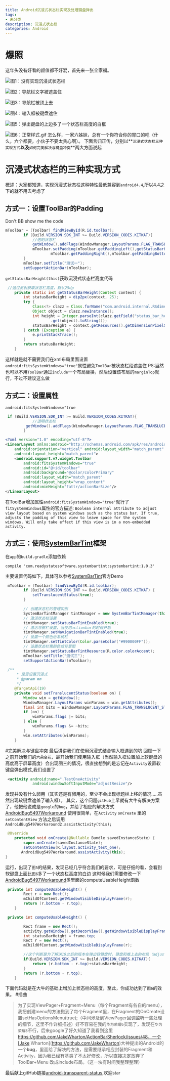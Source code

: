 ```yaml
---
title: Android沉浸式状态栏实现及处理键盘弹出
tags: 
- 未分类
description: 沉浸式状态栏
categories: Android
---
```

# 爆照
这年头没有好看的颜值都不好混，首先来一张全家福。

![图1：没有实现沉浸式状态栏](http://upload-images.jianshu.io/upload_images/1263922-5b65323defb18423.jpeg?imageMogr2/auto-orient/strip%7CimageView2/2/w/100)

![图2：导航栏文字被遮盖住](http://upload-images.jianshu.io/upload_images/1263922-3abc7e7dc702321d.png?imageMogr2/auto-orient/strip%7CimageView2/2/w/100)

![图3：导航栏被顶上去](http://upload-images.jianshu.io/upload_images/1263922-4f1cac50120dc437.gif?imageMogr2/auto-orient/strip)

  
![图4：输入框被键盘遮住](http://upload-images.jianshu.io/upload_images/1263922-9f126d28be83f0ab.gif?imageMogr2/auto-orient/strip)
  
![图5：弹出键盘的上边多了一个状态栏高度的白框](http://upload-images.jianshu.io/upload_images/1263922-3831263e32539fa4.gif?imageMogr2/auto-orient/strip)

![图6：正常样式.gif](http://upload-images.jianshu.io/upload_images/1263922-e3d2fe88329d8c78.gif?imageMogr2/auto-orient/strip)
怎么样，一家六姊妹，总有一个你符合你的胃口的吧（什么，六个都要，小伙子不要太贪心啊）。
下面言归正传，分别以**`沉浸式状态栏三种实现方式`**以及**`如何完美解决与键盘冲突`**两大方面说起
# 沉浸式状态栏的三种实现方式
概述：大家都知道，实现沉浸式状态栏这种特性最低兼容到`android4.4`,所以4.4之下的就不用去考虑了
## 方式一：设置ToolBar的Padding
Don't BB show me the code
```java
mToolbar = (Toolbar) findViewById(R.id.toolbar);
        if (Build.VERSION.SDK_INT >= Build.VERSION_CODES.KITKAT){
            //透明状态栏
            getWindow().addFlags(WindowManager.LayoutParams.FLAG_TRANSLUCENT_STATUS);
            mToolbar.setPadding(mToolbar.getPaddingLeft(),getStatusBarHeight(this),
                    mToolbar.getPaddingRight(),mToolbar.getPaddingBottom());
        }
        mToolbar.setTitle("测试一");
        setSupportActionBar(mToolbar);
```
`getStatusBarHeight(this)`获取沉浸式状态栏高度代码
```java
 //通过反射获取状态栏高度，默认25dp
    private static int getStatusBarHeight(Context context) {
        int statusBarHeight = dip2px(context, 25);
        try {
            Class<?> clazz = Class.forName("com.android.internal.R$dimen");
            Object object = clazz.newInstance();
            int height = Integer.parseInt(clazz.getField("status_bar_height")
                    .get(object).toString());
            statusBarHeight = context.getResources().getDimensionPixelSize(height);
        } catch (Exception e) {
            e.printStackTrace();
        }
        return statusBarHeight;
    }
```
这样就是就不需要我们在xml布局里面设置`android:fitsSystemWindows="true"`属性避免`ToolBar`被状态栏给遮盖住
PS:当然也可以不用`ToolBar`通过`include`一个布局替换，然后设置该布局的`marginTop`就行，不过不建议这么做
## 方式二：设置属性
`android:fitsSystemWindows="true`
```java
 if (Build.VERSION.SDK_INT >= Build.VERSION_CODES.KITKAT){
            //透明状态栏
         getWindow().addFlags(WindowManager.LayoutParams.FLAG_TRANSLUCENT_STATUS);
        }
```
```xml
<?xml version="1.0" encoding="utf-8"?>
<LinearLayout xmlns:android="http://schemas.android.com/apk/res/android"
    android:orientation="vertical" android:layout_width="match_parent"
    android:layout_height="match_parent">
    <android.support.v7.widget.Toolbar
        android:fitsSystemWindows="true"
        android:id="@+id/toolbar"
        android:background="@color/colorPrimary"
        android:layout_width="match_parent"
        android:layout_height="wrap_content"
        android:minHeight="?attr/actionBarSize"/>
</LinearLayout>
```
在ToolBar增加属性`android:fitsSystemWindows="true"`就行了
`fitSystemWindows`属性的官方描述:
`Boolean internal attribute to adjust view layout based on system windows such as the status bar. If true, adjusts the padding of this view to leave space for the system windows. Will only take effect if this view is in a non-embedded activity.`
## 方式三：使用[SystemBarTint](https://github.com/jgilfelt/SystemBarTint)框架
在`app`的`build.gradle`添加依赖
```
compile 'com.readystatesoftware.systembartint:systembartint:1.0.3'
```
主要设置代码如下，具体可以参考[SystemBarTint](https://github.com/jgilfelt/SystemBarTint)官方Demo
```java
 mToolbar = (Toolbar) findViewById(R.id.toolbar);
        if (Build.VERSION.SDK_INT >= Build.VERSION_CODES.KITKAT) {
            setTranslucentStatus(true);
        }

        // 创建状态栏的管理实例
        SystemBarTintManager tintManager = new SystemBarTintManager(this);
        // 激活状态栏设置
        tintManager.setStatusBarTintEnabled(true);
        // 激活导航栏设置，当使用actionbar的时候开启
        tintManager.setNavigationBarTintEnabled(true);
        // 设置一个颜色给系统栏
        tintManager.setTintColor(Color.parseColor("#990000FF"));
        // 设置状态栏需颜色或背景图
        tintManager.setStatusBarTintResource(R.color.colorAccent);
        mToolbar.setTitle("测试三");
        setSupportActionBar(mToolbar);
```
```java
 /**
     * 是否设置沉浸式
     * @param on
     */
    @TargetApi(19)
    private void setTranslucentStatus(boolean on) {
        Window win = getWindow();
        WindowManager.LayoutParams winParams = win.getAttributes();
        final int bits = WindowManager.LayoutParams.FLAG_TRANSLUCENT_STATUS;
        if (on) {
            winParams.flags |= bits;
        } else {
            winParams.flags &= ~bits;
        }
        win.setAttributes(winParams);
    }
```
#完美解决与键盘冲突
最后讲讲我们在使用沉浸式结合输入框遇到的坑
回顾一下之前开始我们的`六朵金花`，最开始我们使用输入框（当然输入框位置加上软键盘的高度高于屏幕高度）会出现图三的情况，很直接想到的是忘记在`Activity`设置软键盘弹出模式,我们设置了
```xml
 <activity android:name=".TestOneActivity"
            android:windowSoftInputMode="adjustResize"/>
```
发现并没有什么卵用（其实还是有卵用的，至少不会出现标题栏上移的情况.....虽然出现软键盘遮盖了输入框）。
其实，这个问题`gitHub`上早就有大牛有解决方案了，他把他说成是`google`的`bug`，并给了相应的解决方式[AndroidBug5497Workaround](https://github.com/madebycm/AndroidBug5497Workaround)
使用很简单，在`Activity` `onCreate`  里的`setContentView` 方法之后调用`AndroidBug5497Workaround2.assistActivity(this);`
```java
 @Override
    protected void onCreate(@Nullable Bundle savedInstanceState) {
        super.onCreate(savedInstanceState);
        setContentView(R.layout.activity_test_one);
       AndroidBug5497Workaround.assistActivity(this);
}
```
运行，出现了`图5`的结果，发现已经几乎符合我们的要求，可是仔细的看，会看到软键盘上面比`图6`多了一个状态栏高度的白边
这时候我们需要修改一下[AndroidBug5497Workaround](https://github.com/madebycm/AndroidBug5497Workaround)类里面的computeUsableHeight函数
```java
 private int computeUsableHeight() {
        Rect r = new Rect();
        mChildOfContent.getWindowVisibleDisplayFrame(r);
        return (r.bottom - r.top);
    }
```
```java
 private int computeUsableHeight() {

        Rect frame = new Rect();
        activity.getWindow().getDecorView().getWindowVisibleDisplayFrame(frame);
        int statusBarHeight = frame.top;
        Rect r = new Rect();
        mChildOfContent.getWindowVisibleDisplayFrame(r);

        //这个判断是为了解决19之后的版本在弹出软键盘时，键盘和推上去的布局（adjustResize）之间有黑色区域的问题
        if(Build.VERSION.SDK_INT >= Build.VERSION_CODES.KITKAT){
            return (r.bottom - r.top)+statusBarHeight;
        }
        return (r.bottom - r.top);
    }
```
下面代码就是在大牛的基础上增加上状态栏的高度，至此，你成功达到了`图6`的效果。
#插曲
>为了实现ViewPager+Fragment+Menu（每个Fragment有各自的menu），我把创建menu的方法搬到了每个Fragment里，在Fragment的OnCreate设置setHasOptionsMenu(true);（中间涉及到ViewPager回调监听一些处理的细节，这里不作详细描述）好不容易在我的`华为荣耀6`实现了，发现在`华为荣耀8`不行，后来google了好久知道了我看到这里 https://github.com/JakeWharton/ActionBarSherlock/issues/48，一个[Jake Wharton](https://github.com/JakeWharton)大神提出的Android的一个**bug**，里面给了解决的方法，是需要继承相应封装的Fragment和Activity，因为我已经有基类了不太好修改，所以直接决定放弃了ToolBar+Menu 改成include布局。（这一块有时间我整理整理）

最后献上gitHub链接[android-transparent-status](https://github.com/TMLAndroid/android-transparent-status),欢迎star
 


